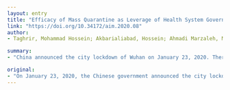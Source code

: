 ```yaml
---
layout: entry
title: "Efficacy of Mass Quarantine as Leverage of Health System Governance During COVID-19 Outbreak: A Mini Policy Review"
link: "https://doi.org/10.34172/aim.2020.08"
author:
- Taghrir, Mohammad Hossein; Akbarialiabad, Hossein; Ahmadi Marzaleh, Milad

summary:
- "China announced the city lockdown of Wuhan on January 23, 2020. There have been controversial debates among experts about the efficacy of mass quarantine. The impact of health policymaking section of health system governance becomes visible to all stakeholders and the public in such emergency contexts. We aim to investigate the effectiveness of quarantine in China during the coronavirus disease 2019 (COVID-19) pandemic. These strategies seem to have been highly effective in controlling the spread of the disease."

original:
- "On January 23, 2020, the Chinese government announced the city lockdown of Wuhan. Since then, there have been controversial debates among experts about the efficacy of mass quarantine, the oldest and probably one of the most effective methods for controlling infectious disease outbreaks. The impact of health policymaking section of health system governance becomes visible to all stakeholders and the public in such emergency contexts. The success and failure of such policies should be evaluated in order to find the proper course of action for the local and international communities. In this review, we aim to investigate the efficacy of mass quarantine in China during the coronavirus disease 2019 (COVID-19) pandemic. We found good quality evidence for the effectiveness of mass quarantine during the current stage of COVID-19 pandemic, and these strategies seem to have been highly effective in controlling the spread of the disease."
---
```


